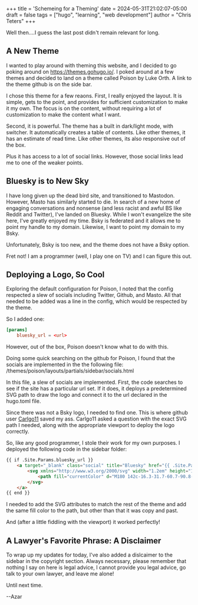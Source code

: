 +++
title = 'Schemeing for a Theming'
date = 2024-05-31T21:02:07-05:00
draft = false
tags = ["hugo", "learning", "web development"]
author = "Chris Teters"
+++

Well then....I guess the last post didn't remain relevant for long.

## A New Theme

I wanted to play around with theming this website, and I decided to go poking around on https://themes.gohugo.io/. I poked around at a few themes and decided to land on a theme called Poison by Luke Orth. A link to the theme github is on the side bar. 

I chose this theme for a few reaons. First, I really enjoyed the layout. It is simple, gets to the point, and provides for sufficient customization to make it my own. The focus is on the content, without requiring a lot of customization to make the content what I want. 

Second, it is powerful. The theme has a built in dark/light mode, with switcher. It automatically creates a table of contents. Like other themes, it has an estimate of read time. Like other themes, its also responsive out of the box.

Plus it has access to a lot of social links. However, those social links lead me to one of the weaker points. 

## Bluesky is to New Sky

I have long given up the dead bird site, and transitioned to Mastodon. However, Masto has similarly started to die. In search of a new home of engaging conversations and nonsense (and less racist and awful BS like Reddit and Twitter), I've landed on Bluesky. While I won't evangelize the site here, I've greatly enjoyed my time. Bsky is federated and it allows me to point my handle to my domain. Likewise, I want to point my domain to my Bsky. 

Unfortunately, Bsky is too new, and the theme does not have a Bsky option. 

Fret not! I am a programmer (well, I play one on TV) and I can figure this out. 

## Deploying a Logo, So Cool

Exploring the default configuration for Poison, I noted that the config respected a slew of socials including Twitter, Github, and Masto. All that needed to be added was a line in the config, which would be respected by the theme. 

So I added one:

```toml
[params]
    bluesky_url = <url>
```

However, out of the box, Poison doesn't know what to do with this. 

Doing some quick searching on the github for Poison, I found that the socials are implemented in the the following file: /themes/poison/layouts/partials/sidebar/socials.html

In this file, a slew of socials are implemented. First, the code searches to see if the site has a particular url set. If it does, it deploys a predetermined SVG path to draw the logo and connect it to the url declared in the hugo.toml file. 

Since there was not a Bsky logo, I needed to find one. This is where github user [Carlgo11](https://github.com/orgs/community/discussions/69265) saved my ass. Carlgo11 asked a question with the exact SVG path I needed, along with the appropriate viewport to deploy the logo correctly. 

So, like any good programmer, I stole their work for my own purposes. I deployed the following code in the sidebar folder:

```html
{{ if .Site.Params.bluesky_url }}
    <a target="_blank" class="social" title="Bluesky" href="{{ .Site.Params.bluesky_url }}">
        <svg xmlns="http://www.w3.org/2000/svg" width="1.2em" height="1.2em" viewbox="0 0 360 320">
            <path fill="currentColor" d="M180 142c-16.3-31.7-60.7-90.8-102-120C38.5-5.9 23.4-1 13.5 3.4 2.1 8.6 0 26.2 0 36.5c0 10.4 5.7 84.8 9.4 97.2 12.2 41 55.7 55 95.7 50.5-58.7 8.6-110.8 30-42.4 106.1 75.1 77.9 103-16.7 117.3-64.6 14.3 48 30.8 139 116 64.6 64-64.6 17.6-97.5-41.1-106.1 40 4.4 83.5-9.5 95.7-50.5 3.7-12.4 9.4-86.8 9.4-97.2 0-10.3-2-27.9-13.5-33C336.5-1 321.5-6 282 22c-41.3 29.2-85.7 88.3-102 120Z"/> 
        </svg>
    </a>
{{ end }}
```

I needed to add the SVG attributes to match the rest of the theme and add the same fill color to the path, but other than that it was copy and past. 

And (after a little fiddling with the viewport) it worked perfectly!

## A Lawyer's Favorite Phrase: A Disclaimer

To wrap up my updates for today, I've also added a dislcaimer to the sidebar in the copyright section. Always necessary, please remember that nothing I say on here is legal advice, I cannot provide you legal advice, go talk to your own lawyer, and leave me alone!

Until next time.

--Azar
